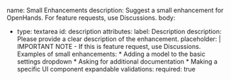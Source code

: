 name: Small Enhancements
description: Suggest a small enhancement for OpenHands. For feature requests, use Discussions.
body:
  - type: textarea
    id: description
    attributes:
      label: Description
      description: Please provide a clear description of the enhancement.
      placeholder: |
        IMPORTANT NOTE - If this is feature request, use Discussions.
        Examples of small enhancements:
        * Adding a model to the basic settings dropdown
        * Asking for additional documentation
        * Making a specific UI component expandable
    validations:
      required: true
